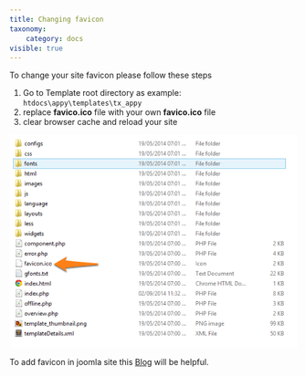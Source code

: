 ```yaml
---
title: Changing favicon
taxonomy:
    category: docs
visible: true
---
```


To change your site favicon please follow these steps

1. Go to Template root directory as example: ```htdocs\appy\templates\tx_appy```
1. replace __favico.ico__ file with your own __favico.ico__ file
1. clear browser cache and reload your site

![Favicon changing](favicon.png)

To add favicon in joomla site this [Blog](http://www.themexpert.com/index.php?option=com_easydiscuss&view=post&id=6195&Itemid=146) will be helpful.